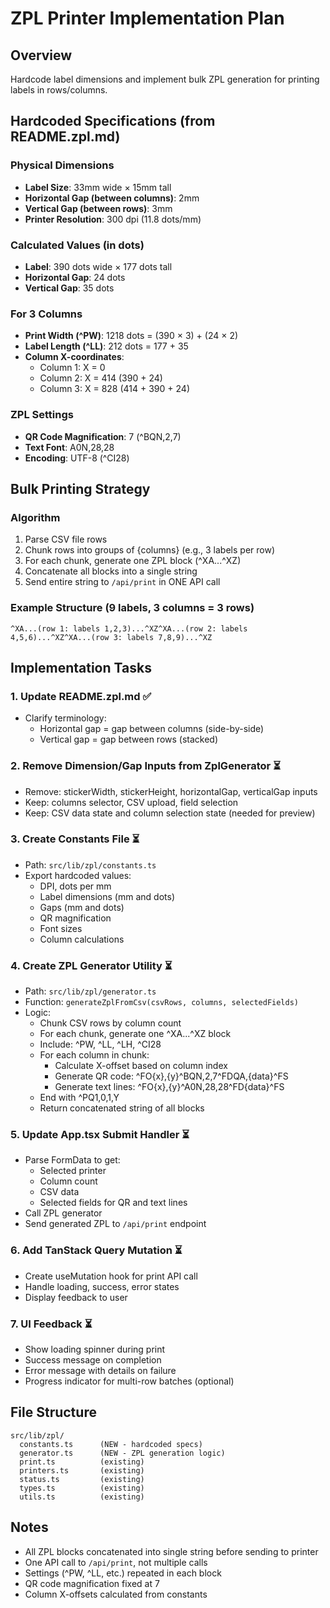# ZPL Printer Implementation Plan

## Overview
Hardcode label dimensions and implement bulk ZPL generation for printing labels in rows/columns.

## Hardcoded Specifications (from README.zpl.md)

### Physical Dimensions
- **Label Size**: 33mm wide × 15mm tall
- **Horizontal Gap (between columns)**: 2mm
- **Vertical Gap (between rows)**: 3mm
- **Printer Resolution**: 300 dpi (11.8 dots/mm)

### Calculated Values (in dots)
- **Label**: 390 dots wide × 177 dots tall
- **Horizontal Gap**: 24 dots
- **Vertical Gap**: 35 dots

### For 3 Columns
- **Print Width (^PW)**: 1218 dots = (390 × 3) + (24 × 2)
- **Label Length (^LL)**: 212 dots = 177 + 35
- **Column X-coordinates**:
  - Column 1: X = 0
  - Column 2: X = 414 (390 + 24)
  - Column 3: X = 828 (414 + 390 + 24)

### ZPL Settings
- **QR Code Magnification**: 7 (^BQN,2,7)
- **Text Font**: A0N,28,28
- **Encoding**: UTF-8 (^CI28)

## Bulk Printing Strategy

### Algorithm
1. Parse CSV file rows
2. Chunk rows into groups of {columns} (e.g., 3 labels per row)
3. For each chunk, generate one ZPL block (^XA...^XZ)
4. Concatenate all blocks into a single string
5. Send entire string to `/api/print` in ONE API call

### Example Structure (9 labels, 3 columns = 3 rows)
```
^XA...(row 1: labels 1,2,3)...^XZ^XA...(row 2: labels 4,5,6)...^XZ^XA...(row 3: labels 7,8,9)...^XZ
```

## Implementation Tasks

### 1. Update README.zpl.md ✅
- Clarify terminology:
  - Horizontal gap = gap between columns (side-by-side)
  - Vertical gap = gap between rows (stacked)

### 2. Remove Dimension/Gap Inputs from ZplGenerator ⏳
- Remove: stickerWidth, stickerHeight, horizontalGap, verticalGap inputs
- Keep: columns selector, CSV upload, field selection
- Keep: CSV data state and column selection state (needed for preview)

### 3. Create Constants File ⏳
- Path: `src/lib/zpl/constants.ts`
- Export hardcoded values:
  - DPI, dots per mm
  - Label dimensions (mm and dots)
  - Gaps (mm and dots)
  - QR magnification
  - Font sizes
  - Column calculations

### 4. Create ZPL Generator Utility ⏳
- Path: `src/lib/zpl/generator.ts`
- Function: `generateZplFromCsv(csvRows, columns, selectedFields)`
- Logic:
  - Chunk CSV rows by column count
  - For each chunk, generate one ^XA...^XZ block
  - Include: ^PW, ^LL, ^LH, ^CI28
  - For each column in chunk:
    - Calculate X-offset based on column index
    - Generate QR code: ^FO{x},{y}^BQN,2,7^FDQA,{data}^FS
    - Generate text lines: ^FO{x},{y}^A0N,28,28^FD{data}^FS
  - End with ^PQ1,0,1,Y
  - Return concatenated string of all blocks

### 5. Update App.tsx Submit Handler ⏳
- Parse FormData to get:
  - Selected printer
  - Column count
  - CSV data
  - Selected fields for QR and text lines
- Call ZPL generator
- Send generated ZPL to `/api/print` endpoint

### 6. Add TanStack Query Mutation ⏳
- Create useMutation hook for print API call
- Handle loading, success, error states
- Display feedback to user

### 7. UI Feedback ⏳
- Show loading spinner during print
- Success message on completion
- Error message with details on failure
- Progress indicator for multi-row batches (optional)

## File Structure
```
src/lib/zpl/
  constants.ts      (NEW - hardcoded specs)
  generator.ts      (NEW - ZPL generation logic)
  print.ts          (existing)
  printers.ts       (existing)
  status.ts         (existing)
  types.ts          (existing)
  utils.ts          (existing)
```

## Notes
- All ZPL blocks concatenated into single string before sending to printer
- One API call to `/api/print`, not multiple calls
- Settings (^PW, ^LL, etc.) repeated in each block
- QR code magnification fixed at 7
- Column X-offsets calculated from constants
